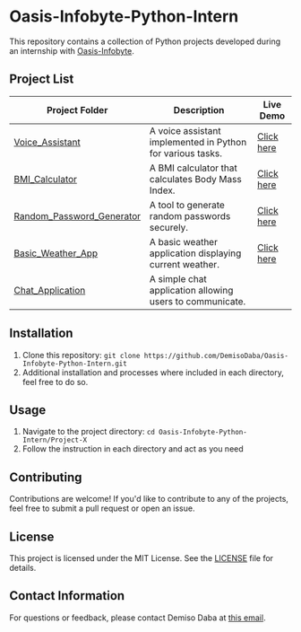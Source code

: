 # Oasis-Infobyte-Python-Intern

This repository contains a collection of Python projects developed during an internship with [Oasis-Infobyte](https://oasisinfobyte.com).

## Project List

| Project Folder              | Description                                                   |Live Demo|
|-----------------------------|---------------------------------------------------------------|---------|
| [Voice_Assistant](./Project-1_Voice_Assistant)  | A voice assistant implemented in Python for various tasks.    | [Click here](https://www.youtube.com/watch?v=dJRvtUx5S9o) |
| [BMI_Calculator](./Project-2_BMI_Calculator)   | A BMI calculator that calculates Body Mass Index.             |[Click here](https://www.youtube.com/watch?v=f1yd8w8-Vmw&t=178s) |
| [Random_Password_Generator](./Project-3_Random_Password_Generator) | A tool to generate random passwords securely.|[Click here](https://www.youtube.com/watch?v=_RBJ1-Y6pWY&t=239s)|
| [Basic_Weather_App](./Project-4_Basic_Weather_App)| A basic weather application displaying current weather.       |[Click here](https://www.youtube.com/watch?v=oGSel5cyrc8)|
| [Chat_Application](./Project-5_Chat_Application) | A simple chat application allowing users to communicate.     |

## Installation
1. Clone this repository: `git clone https://github.com/DemisoDaba/Oasis-Infobyte-Python-Intern.git`
2. Additional installation and processes where included in each directory, feel free to do so.

## Usage
1. Navigate to the project directory: `cd Oasis-Infobyte-Python-Intern/Project-X`
2. Follow the instruction in each directory and act as you need

## Contributing
Contributions are welcome! If you'd like to contribute to any of the projects, feel free to submit a pull request or open an issue.

## License
This project is licensed under the MIT License. See the [LICENSE](LICENSE) file for details.

## Contact Information
For questions or feedback, please contact Demiso Daba at [this email](demo.nkmt1@gmail.com).

